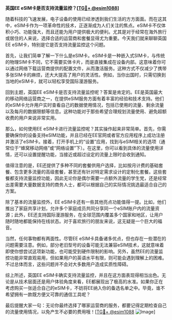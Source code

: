 **英国EE eSIM卡是否支持流量监控？[[TG💪+ @esim1088](https://t.me/s/esim1088)]**

随着科技的飞速发展，电子设备的使用已经渗透到我们生活的方方面面。而在这其中，eSIM卡作为一项革命性的技术，正逐渐成为人们关注的焦点。eSIM卡不仅体积小巧、功能强大，而且还能为用户提供极大的便利。尤其是对于经常在海外旅行或居住的人来说，选择合适的运营商和套餐显得尤为重要。今天我们就来聊聊英国EE eSIM卡，特别是它是否支持流量监控这个问题。

首先，让我们简单了解一下什么是eSIM卡。eSIM卡是一种嵌入式SIM卡，与传统的物理SIM卡不同，它不需要实体卡片，而是直接集成在设备内部。这意味着你可以通过网络下载运营商提供的配置文件，从而激活服务。这种方式不仅减少了携带多张SIM卡的麻烦，还大大提高了用户的灵活性。例如，当你出国时，只需切换到当地的eSIM卡，就可以轻松享受国际漫游服务。

回到主题，英国EE eSIM卡是否支持流量监控呢？答案是肯定的。EE是英国最大的移动网络运营商之一，在提供eSIM服务方面有着丰富的经验和技术支持。他们的eSIM卡允许用户实时查看自己的数据使用情况，包括已使用的流量、剩余流量以及每月的数据限额等信息。这种功能对于那些希望合理规划流量使用、避免超额收费的用户来说非常实用。

那么，如何使用EE eSIM卡进行流量监控呢？其实操作起来非常简单。首先，你需要确保你的设备支持eSIM功能，并且已经在EE官网或者官方应用程序上成功注册并激活了eSIM卡。接着，打开手机上的“设置”应用，找到与eSIM相关的选项（通常位于“蜂窝移动网络”或“网络设置”下）。在这里，你可以看到具体的流量使用详情，还可以设置提醒功能，当接近或超过设定的流量上限时会收到通知。

值得注意的是，EE还提供了多种不同的套餐供用户选择，比如按月计费的基础套餐、包含更多流量的高级套餐，甚至还有针对特定需求设计的定制化套餐。这些套餐都支持流量监控功能，因此无论你是偶尔需要一点额外流量的学生党，还是经常出差需要大量数据支持的商务人士，都可以根据自己的实际情况挑选最适合自己的方案。

除了基本的流量监控外，EE eSIM卡还有一些其他亮点功能值得一提。比如，他们推出了家庭共享计划，允许多个家庭成员共同分享同一个eSIM账户内的流量资源；此外，EE还支持国际漫游服务，在全球范围内覆盖多个国家和地区，让用户随时随地都能保持在线状态。对于喜欢旅行的朋友来说，这无疑是一个巨大的福音。

当然，任何事物都有两面性。尽管EE eSIM卡具备诸多优点，但也存在一些潜在的问题需要注意。例如，部分老旧型号的设备可能无法兼容eSIM技术，这就意味着即使你想尝试这项新功能，也可能受到硬件限制的影响。另外，虽然EE的流量监控功能非常直观易用，但如果用户的英语水平有限，则可能会遇到理解上的困难。不过总体而言，这些问题并不会对大多数用户造成实质性障碍。

综上所述，英国EE eSIM卡确实支持流量监控，并且在这方面表现得相当出色。无论是从技术层面还是用户体验角度来看，EE都展现出了极高的水准。如果你正在考虑购买一张适合自己的eSIM卡，不妨将EE纳入你的备选名单之中。毕竟，谁不希望拥有一款既方便又可靠的通信工具呢？

最后提醒大家一句：无论你最终选择了哪家运营商的服务，都要记得定期检查自己的流量使用情况，以免产生不必要的费用哦！[[TG💪+ @esim1088](https://t.me/s/esim1088) ![Image](https://i.postimg.cc/4NQfJmqS/Snipaste-2025-05-13-00-14-12.png)]